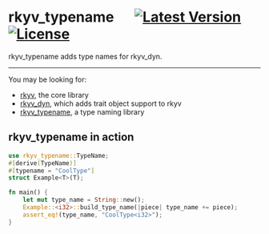 # rkyv_typename &emsp; [![Latest Version]][crates.io] [![License]][license path]

[Latest Version]: https://img.shields.io/crates/v/rkyv_typename.svg
[crates.io]: https://crates.io/crates/rkyv_typename
[License]: https://img.shields.io/badge/license-MIT-blue.svg
[license path]: https://github.com/djkoloski/rkyv/blob/master/LICENSE

rkyv_typename adds type names for rkyv_dyn.

---

You may be looking for:

- [rkyv](https://docs.rs/rkyv), the core library
- [rkyv_dyn](https://docs.rs/rkyv_dyn), which adds trait object support to rkyv
- [rkyv_typename](https://docs.rs/rkyv_typename), a type naming library

## rkyv_typename in action

```rust
use rkyv_typename::TypeName;
#[derive(TypeName)]
#[typename = "CoolType"]
struct Example<T>(T);

fn main() {
    let mut type_name = String::new();
    Example::<i32>::build_type_name(|piece| type_name += piece);
    assert_eq!(type_name, "CoolType<i32>");
}
```